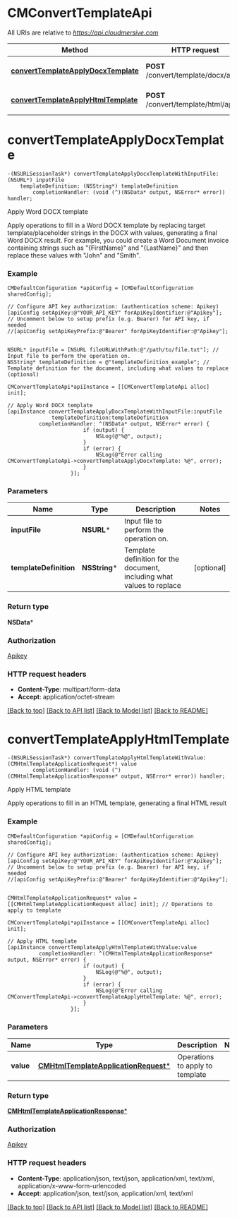# CMConvertTemplateApi

All URIs are relative to *https://api.cloudmersive.com*

Method | HTTP request | Description
------------- | ------------- | -------------
[**convertTemplateApplyDocxTemplate**](CMConvertTemplateApi.md#converttemplateapplydocxtemplate) | **POST** /convert/template/docx/apply | Apply Word DOCX template
[**convertTemplateApplyHtmlTemplate**](CMConvertTemplateApi.md#converttemplateapplyhtmltemplate) | **POST** /convert/template/html/apply | Apply HTML template


# **convertTemplateApplyDocxTemplate**
```objc
-(NSURLSessionTask*) convertTemplateApplyDocxTemplateWithInputFile: (NSURL*) inputFile
    templateDefinition: (NSString*) templateDefinition
        completionHandler: (void (^)(NSData* output, NSError* error)) handler;
```

Apply Word DOCX template

Apply operations to fill in a Word DOCX template by replacing target template/placeholder strings in the DOCX with values, generating a final Word DOCX result.  For example, you could create a Word Document invoice containing strings such as \"{FirstName}\" and \"{LastName}\" and then replace these values with \"John\" and \"Smith\".

### Example 
```objc
CMDefaultConfiguration *apiConfig = [CMDefaultConfiguration sharedConfig];

// Configure API key authorization: (authentication scheme: Apikey)
[apiConfig setApiKey:@"YOUR_API_KEY" forApiKeyIdentifier:@"Apikey"];
// Uncomment below to setup prefix (e.g. Bearer) for API key, if needed
//[apiConfig setApiKeyPrefix:@"Bearer" forApiKeyIdentifier:@"Apikey"];


NSURL* inputFile = [NSURL fileURLWithPath:@"/path/to/file.txt"]; // Input file to perform the operation on.
NSString* templateDefinition = @"templateDefinition_example"; // Template definition for the document, including what values to replace (optional)

CMConvertTemplateApi*apiInstance = [[CMConvertTemplateApi alloc] init];

// Apply Word DOCX template
[apiInstance convertTemplateApplyDocxTemplateWithInputFile:inputFile
              templateDefinition:templateDefinition
          completionHandler: ^(NSData* output, NSError* error) {
                        if (output) {
                            NSLog(@"%@", output);
                        }
                        if (error) {
                            NSLog(@"Error calling CMConvertTemplateApi->convertTemplateApplyDocxTemplate: %@", error);
                        }
                    }];
```

### Parameters

Name | Type | Description  | Notes
------------- | ------------- | ------------- | -------------
 **inputFile** | **NSURL***| Input file to perform the operation on. | 
 **templateDefinition** | **NSString***| Template definition for the document, including what values to replace | [optional] 

### Return type

**NSData***

### Authorization

[Apikey](../README.md#Apikey)

### HTTP request headers

 - **Content-Type**: multipart/form-data
 - **Accept**: application/octet-stream

[[Back to top]](#) [[Back to API list]](../README.md#documentation-for-api-endpoints) [[Back to Model list]](../README.md#documentation-for-models) [[Back to README]](../README.md)

# **convertTemplateApplyHtmlTemplate**
```objc
-(NSURLSessionTask*) convertTemplateApplyHtmlTemplateWithValue: (CMHtmlTemplateApplicationRequest*) value
        completionHandler: (void (^)(CMHtmlTemplateApplicationResponse* output, NSError* error)) handler;
```

Apply HTML template

Apply operations to fill in an HTML template, generating a final HTML result

### Example 
```objc
CMDefaultConfiguration *apiConfig = [CMDefaultConfiguration sharedConfig];

// Configure API key authorization: (authentication scheme: Apikey)
[apiConfig setApiKey:@"YOUR_API_KEY" forApiKeyIdentifier:@"Apikey"];
// Uncomment below to setup prefix (e.g. Bearer) for API key, if needed
//[apiConfig setApiKeyPrefix:@"Bearer" forApiKeyIdentifier:@"Apikey"];


CMHtmlTemplateApplicationRequest* value = [[CMHtmlTemplateApplicationRequest alloc] init]; // Operations to apply to template

CMConvertTemplateApi*apiInstance = [[CMConvertTemplateApi alloc] init];

// Apply HTML template
[apiInstance convertTemplateApplyHtmlTemplateWithValue:value
          completionHandler: ^(CMHtmlTemplateApplicationResponse* output, NSError* error) {
                        if (output) {
                            NSLog(@"%@", output);
                        }
                        if (error) {
                            NSLog(@"Error calling CMConvertTemplateApi->convertTemplateApplyHtmlTemplate: %@", error);
                        }
                    }];
```

### Parameters

Name | Type | Description  | Notes
------------- | ------------- | ------------- | -------------
 **value** | [**CMHtmlTemplateApplicationRequest***](CMHtmlTemplateApplicationRequest.md)| Operations to apply to template | 

### Return type

[**CMHtmlTemplateApplicationResponse***](CMHtmlTemplateApplicationResponse.md)

### Authorization

[Apikey](../README.md#Apikey)

### HTTP request headers

 - **Content-Type**: application/json, text/json, application/xml, text/xml, application/x-www-form-urlencoded
 - **Accept**: application/json, text/json, application/xml, text/xml

[[Back to top]](#) [[Back to API list]](../README.md#documentation-for-api-endpoints) [[Back to Model list]](../README.md#documentation-for-models) [[Back to README]](../README.md)

